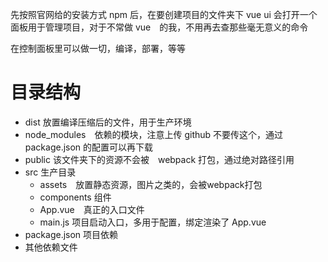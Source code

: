 先按照官网给的安装方式 npm 后，在要创建项目的文件夹下 vue ui 会打开一个面板用于管理项目，对于不常做 vue　的我，不用再去查那些毫无意义的命令

在控制面板里可以做一切，编译，部署，等等

# 目录结构
- dist 放置编译压缩后的文件，用于生产环境
- node_modules　依赖的模块，注意上传 github 不要传这个，通过 package.json 的配置可以再下载
- public 该文件夹下的资源不会被　webpack 打包，通过绝对路径引用
- src 生产目录
    - assets　放置静态资源，图片之类的，会被webpack打包
    - components 组件
    - App.vue　真正的入口文件
    - main.js 项目启动入口，多用于配置，绑定渲染了 App.vue
- package.json 项目依赖
- 其他依赖文件

    